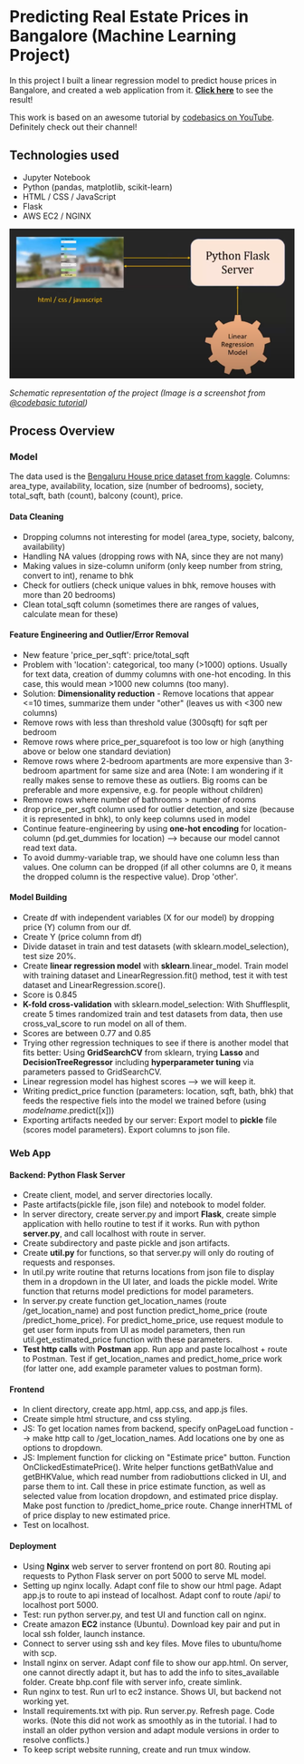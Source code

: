 # Predicting Real Estate Prices in Bangalore (Machine Learning Project)
In this project I built a linear regression model to predict house prices in Bangalore, and created a web application from it. 
[__Click here__](http://ec2-54-209-136-199.compute-1.amazonaws.com/) to see the result!

This work is based on an awesome tutorial by [codebasics on YouTube](https://www.youtube.com/playlist?list=PLeo1K3hjS3uu7clOTtwsp94PcHbzqpAdg). Definitely check out their channel!

## Technologies used
* Jupyter Notebook
* Python (pandas, matplotlib, scikit-learn)
* HTML / CSS / JavaScript
* Flask
* AWS EC2 / NGINX

![Schematic representation of project: UI, flask server, and linear regression model](img/schema.png)

_Schematic representation of the project (Image is a screenshot from [@codebasic tutorial](https://www.youtube.com/watch?v=rdfbcdP75KI&list=PLeo1K3hjS3uu7clOTtwsp94PcHbzqpAdg&index=1))_


## Process Overview
### Model
The data used is the [Bengaluru House price dataset from kaggle](https://www.kaggle.com/datasets/amitabhajoy/bengaluru-house-price-data). 
Columns: area_type, availability, location, size (number of bedrooms), society, total_sqft, bath (count), balcony (count), price.

#### Data Cleaning
* Dropping columns not interesting for model (area_type, society, balcony, availability)
* Handling NA values (dropping rows with NA, since they are not many)
* Making values in size-column uniform (only keep number from string, convert to int), rename to bhk
* Check for outliers (check unique values in bhk, remove houses with more than 20 bedrooms)
* Clean total_sqft column (sometimes there are ranges of values, calculate mean for these)

#### Feature Engineering and Outlier/Error Removal
* New feature 'price_per_sqft': price/total_sqft
* Problem with 'location': categorical, too many (>1000) options. Usually for text data, creation of dummy columns with one-hot encoding. In this case, this would mean >1000 new columns (too many).
* Solution: __Dimensionality reduction__ - Remove locations that appear <=10 times, summarize them under "other" (leaves us with <300 new columns)
* Remove rows with less than threshold value (300sqft) for sqft per bedroom
* Remove rows where price_per_squarefoot is too low or high (anything above or below one standard deviation)
* Remove rows where 2-bedroom apartments are more expensive than 3-bedroom apartment for same size and area (Note: I am wondering if it really makes sense to remove these as outliers. Big rooms can be preferable and more expensive, e.g. for people without children)
* Remove rows where number of bathrooms > number of rooms
* drop price_per_sqft column used for outlier detection, and size (because it is represented in bhk), to only keep columns used in model
* Continue feature-engineering by using __one-hot encoding__ for location-column (pd.get_dummies for location) --> because our model cannot read text data.
* To avoid dummy-variable trap, we should have one column less than values. One column can be dropped (if all other columns are 0, it means the dropped column is the respective value). Drop 'other'.

#### Model Building
* Create df with independent variables (X for our model) by dropping price (Y) column from our df.
* Create Y (price column from df)
* Divide dataset in train and test datasets (with sklearn.model_selection), test size 20%.
* Create __linear regression model__ with __sklearn__.linear_model. Train model with training dataset and LinearRegression.fit() method, test it with test dataset and LinearRegression.score(). 
* Score is 0.845
* __K-fold cross-validation__ with sklearn.model_selection: With Shufflesplit, create 5 times randomized train and test datasets from data, then use cross_val_score to run model on all of them.
* Scores are between 0.77 and 0.85
* Trying other regression techniques to see if there is another model that fits better: Using __GridSearchCV__ from sklearn, trying __Lasso__ and __DecisionTreeRegressor__ including __hyperparameter tuning__ via parameters passed to GridSearchCV.
* Linear regression model has highest scores --> we will keep it.
* Writing predict_price function (parameters: location, sqft, bath, bhk) that feeds the respective fiels into the model we trained before (using _modelname_.predict([x]))
* Exporting artifacts needed by our server: Export model to __pickle__ file (scores model parameters). Export columns to json file. 

### Web App
#### Backend: Python Flask Server
* Create client, model, and server directories locally. 
* Paste artifacts(pickle file, json file) and notebook to model folder.
* In server directory, create server.py and import __Flask__, create simple application with hello routine to test if it works. Run with python __server.py__, and call localhost with route in server.
* Create subdirectory and paste pickle and json artifacts. 
* Create __util.py__ for functions, so that server.py will only do routing of requests and responses.
* In util.py write routine that returns locations from json file to display them in a dropdown in the UI later, and loads the pickle model. Write function that returns model predictions for model parameters.
* In server.py create function get_location_names (route /get_location_name) and post function predict_home_price (route /predict_home_price). For predict_home_price, use request module to get user form inputs from UI as model parameters, then run util.get_estimated_price function with these parameters.
* __Test http calls__ with __Postman__ app. Run app and paste localhost + route to Postman. Test if get_location_names and predict_home_price work (for latter one, add example parameter values to postman form).

#### Frontend 
* In client directory, create app.html, app.css, and app.js files.
* Create simple html structure, and css styling.
* JS: To get location names from backend, specify onPageLoad function --> make http call to /get_location_names. Add locations one by one as options to dropdown.
* JS: Implement function for clicking on "Estimate price" button. Function OnClickedEstimatePrice(). Write helper functions getBathValue and getBHKValue, which read number from radiobuttions clicked in UI, and parse them to int. Call these in price estimate function, as well as selected value from location dropdown, and estimated price display. Make post function to /predict_home_price route. Change innerHTML of of price display to new estimated price.
* Test on localhost.

#### Deployment
* Using __Nginx__ web server to server frontend on port 80. Routing api requests to Python Flask server on port 5000 to serve ML model.
* Setting up nginx locally. Adapt conf file to show our html page. Adapt app.js to route to api instead of localhost. Adapt conf to route /api/ to localhost port 5000. 
* Test: run python server.py, and test UI and function call on nginx.
* Create amazon __EC2__ instance (Ubuntu). Download key pair and put in local ssh folder, launch instance.
* Connect to server using ssh and key files. Move files to ubuntu/home with scp.
* Install nginx on server. Adapt conf file to show our app.html. On server, one cannot directly adapt it, but has to add the info to sites_available folder. Create bhp.conf file with server info, create simlink. 
* Run nginx to test. Run url to ec2 instance. Shows UI, but backend not working yet.
* Install requirements.txt with pip. Run server.py. Refresh page. Code works. (Note this did not work as smoothly as in the tutorial. I had to install an older python version and adapt module versions in order to resolve conflicts.)
* To keep script website running, create and run tmux window.

